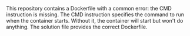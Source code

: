 This repository contains a Dockerfile with a common error: the CMD instruction is missing.  The CMD instruction specifies the command to run when the container starts.  Without it, the container will start but won't do anything. The solution file provides the correct Dockerfile.